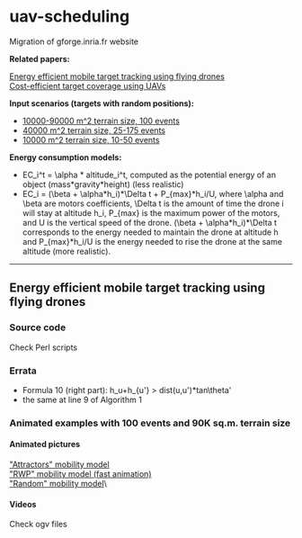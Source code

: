 # uav-scheduling
Migration of gforge.inria.fr website

**Related papers:**

[Energy efficient mobile target tracking using flying drones](#ant)\
 [Cost-efficient target coverage using UAVs](#journal)

**Input scenarios (targets with random positions):**

-   [10000-90000 m\^2 terrain size, 100 events](scenarios100ev.tar.gz)
-   [40000 m\^2 terrain size, 25-175 events](scenarios20ts.tar.gz)
-   [10000 m\^2 terrain size, 10-50 events](scenarios10ts.tar.gz)

**Energy consumption models:**

-   EC\_i\^t = \\alpha \* altitude\_i\^t, computed as the potential
    energy of an object (mass\*gravity\*height) (less realistic)
-   EC\_i = (\\beta + \\alpha\*h\_i)\*\\Delta t + P\_{max}\*h\_i/U,
    where \\alpha and \\beta are motors coefficients, \\Delta t is the
    amount of time the drone i will stay at altitude h\_i, P\_{max} is
    the maximum power of the motors, and U is the vertical speed of the
    drone. (\\beta + \\alpha\*h\_i)\*\\Delta t corresponds to the energy
    needed to maintain the drone at altitude h and P\_{max}\*h\_i/U is
    the energy needed to rise the drone at the same altitude (more
    realistic).

* * * * *

Energy efficient mobile target tracking using flying drones
-----------------------------------------------------------

### Source code

Check Perl scripts

### Errata

-   Formula 10 (right part): h\_u+h\_{u'} \> dist(u,u')\*tan\\theta'
-   the same at line 9 of Algorithm 1

### Animated examples with 100 events and 90K sq.m. terrain size

#### Animated pictures

["Attractors" mobility model](attractors-500.gif)\
 ["RWP" mobility model (fast animation)](rwp.gif)\
 ["Random" mobility model](random-500.gif)\

#### Videos

Check ogv files
